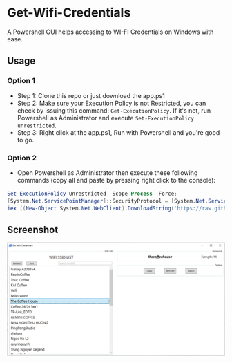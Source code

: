 # Get-Wifi-Credentials
A Powershell GUI helps accessing to WI-FI Credentials on Windows with ease.

## Usage

### Option 1
* Step 1: Clone this repo or just download the app.ps1
* Step 2: Make sure your Execution Policy is not Restricted, you can check by issuing this command: `Get-ExecutionPolicy`. If it's not, run Powershell as Administrator and execute `Set-ExecutionPolicy unrestricted`.
* Step 3: Right click at the app.ps1, Run with Powershell and you're good to go.

### Option 2
* Open Powershell as Administrator then execute these following commands (copy all and paste by pressing right click to the console):

```powershell
Set-ExecutionPolicy Unrestricted -Scope Process -Force;
[System.Net.ServicePointManager]::SecurityProtocol = [System.Net.ServicePointManager]::SecurityProtocol -bor 3072;
iex ((New-Object System.Net.WebClient).DownloadString('https://raw.githubusercontent.com/kylesmile1103/Get-Wifi-Credentials/main/app.ps1'))
```

## Screenshot
![alt text](https://github.com/kylesmile1103/Get-Wifi-Credentials/blob/main/screenshot.png "Screenshot")
